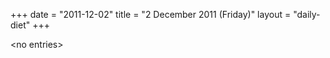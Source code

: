 +++
date = "2011-12-02"
title = "2 December 2011 (Friday)"
layout = "daily-diet"
+++


\<no entries\>

